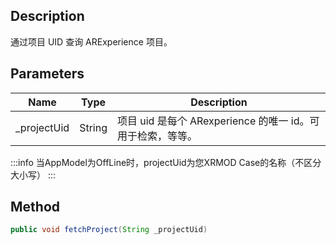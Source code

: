 ## Description

通过项目 UID 查询 ARExperience 项目。

## Parameters

| Name         | Type   | Description                                                                            |
| ------------ | ------ | -------------------------------------------------------------------------------------- |
| \_projectUid | String | 项目 uid 是每个 ARexperience 的唯一 id。可用于检索，等等。 |


:::info
当AppModel为OffLine时，projectUid为您XRMOD Case的名称（不区分大小写）
:::

## Method

```java
public void fetchProject(String _projectUid)
```
